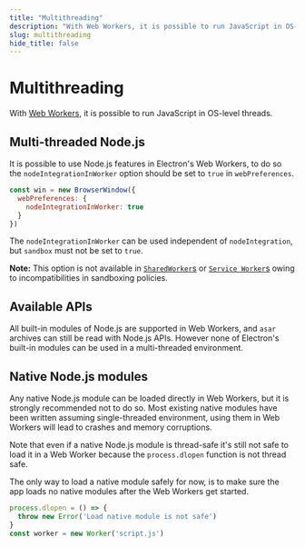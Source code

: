 ```yaml
---
title: "Multithreading"
description: "With Web Workers, it is possible to run JavaScript in OS-level threads."
slug: multithreading
hide_title: false
---
```


# Multithreading

With [Web Workers][web-workers], it is possible to run JavaScript in OS-level
threads.

## Multi-threaded Node.js

It is possible to use Node.js features in Electron's Web Workers, to do
so the `nodeIntegrationInWorker` option should be set to `true` in
`webPreferences`.

```javascript
const win = new BrowserWindow({
  webPreferences: {
    nodeIntegrationInWorker: true
  }
})
```

The `nodeIntegrationInWorker` can be used independent of `nodeIntegration`, but
`sandbox` must not be set to `true`.

**Note:** This option is not available in [`SharedWorker`s](https://developer.mozilla.org/en-US/docs/Web/API/SharedWorker) or [`Service Worker`s](https://developer.mozilla.org/en-US/docs/Web/API/ServiceWorker) owing to incompatibilities in sandboxing policies.

## Available APIs

All built-in modules of Node.js are supported in Web Workers, and `asar`
archives can still be read with Node.js APIs. However none of Electron's
built-in modules can be used in a multi-threaded environment.

## Native Node.js modules

Any native Node.js module can be loaded directly in Web Workers, but it is
strongly recommended not to do so. Most existing native modules have been
written assuming single-threaded environment, using them in Web Workers will
lead to crashes and memory corruptions.

Note that even if a native Node.js module is thread-safe it's still not safe to
load it in a Web Worker because the `process.dlopen` function is not thread
safe.

The only way to load a native module safely for now, is to make sure the app
loads no native modules after the Web Workers get started.

```javascript
process.dlopen = () => {
  throw new Error('Load native module is not safe')
}
const worker = new Worker('script.js')
```

[web-workers]: https://developer.mozilla.org/en/docs/Web/API/Web_Workers_API/Using_web_workers
